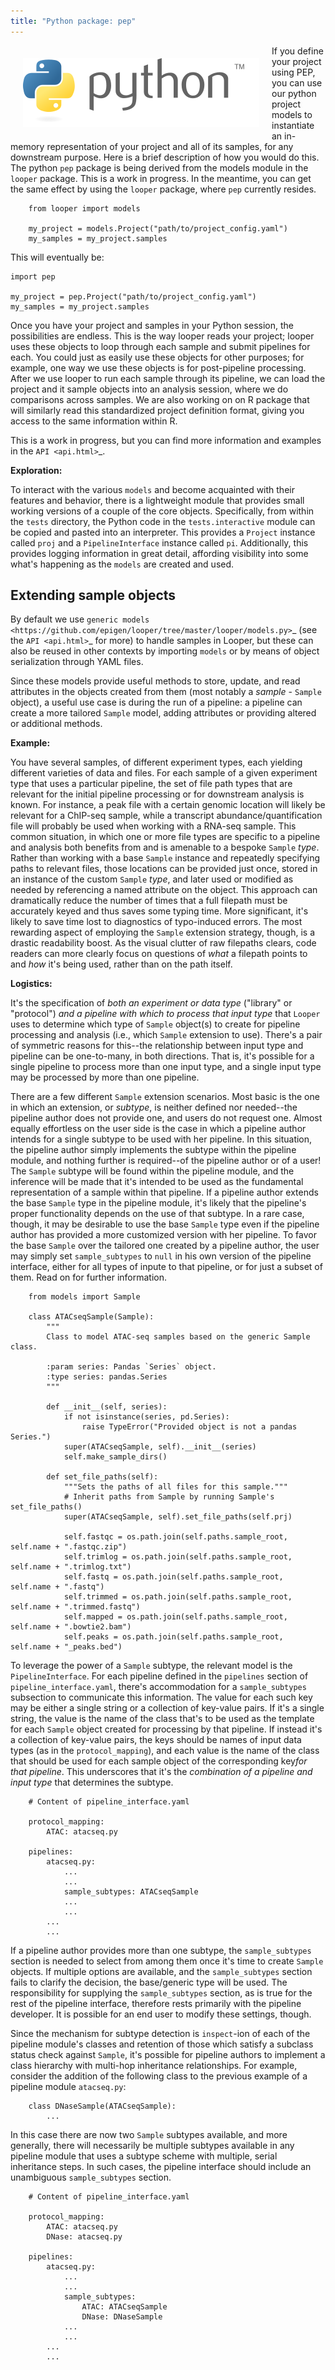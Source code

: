 ```yaml
---
title: "Python package: pep"
---
```


<img src="/img/logo_python.svg" alt="" style="float:left; margin:20px"> If you define your project using PEP, you can use our python project models to instantiate an in-memory representation of your project and all of its samples, for any downstream purpose. Here is a brief description of how you would do this. The python `pep` package is being derived from the models module in the `looper` package. This is a work in progress. In the meantime, you can get the same effect by using the `looper` package, where `pep` currently resides.

```
	from looper import models

	my_project = models.Project("path/to/project_config.yaml")
	my_samples = my_project.samples
```

This will eventually be:
```
import pep

my_project = pep.Project("path/to/project_config.yaml")
my_samples = my_project.samples
```

Once you have your project and samples in your Python session, the possibilities are endless. This is the way looper reads your project; looper uses these objects to loop through each sample and submit pipelines for each. You could just as easily use these objects for other purposes; for example, one way we use these objects is for post-pipeline processing. After we use looper to run each sample through its pipeline, we can load the project and it sample objects into an analysis session, where we do comparisons across samples. We are also working on on R package that will similarly read this standardized project definition format, giving you access to the same information within R.

This is a work in progress, but you can find more information and examples in the `API <api.html>`_.

**Exploration:**

To interact with the various ``models`` and become acquainted with their
features and behavior, there is a lightweight module that provides small
working versions of a couple of the core objects. Specifically, from
within the ``tests`` directory, the Python code in the ``tests.interactive``
module can be copied and pasted into an interpreter. This provides a
``Project`` instance called ``proj`` and a ``PipelineInterface`` instance
called ``pi``. Additionally, this provides logging information in great detail,
affording visibility into some what's happening as the ``models`` are created
and used.

## Extending sample objects

By default we use `generic models <https://github.com/epigen/looper/tree/master/looper/models.py>`_ (see the `API <api.html>`_ for more) to handle samples in Looper, but these can also be reused in other contexts by importing ``models`` or by means of object serialization through YAML files.

Since these models provide useful methods to store, update, and read attributes in the objects created from them (most notably a *sample* - ``Sample`` object), a useful use case is during the run of a pipeline: a pipeline can create a more tailored ``Sample`` model, adding attributes or providing altered or additional methods.

**Example:**

You have several samples, of different experiment types,
each yielding different varieties of data and files. For each sample of a given
experiment type that uses a particular pipeline, the set of file path types
that are relevant for the initial pipeline processing or for downstream
analysis is known. For instance, a peak file with a certain genomic location
will likely be relevant for a ChIP-seq sample, while a transcript
abundance/quantification file will probably be used when working with a RNA-seq
sample. This common situation, in which one or more file types are specific
to a pipeline and analysis both benefits from and is amenable to a bespoke
``Sample`` *type*. Rather than working with a base ``Sample`` instance and
repeatedly specifying paths to relevant files, those locations can be provided
just once, stored in an instance of the custom ``Sample`` *type*, and later
used or modified as needed by referencing a named attribute on the object.
This approach can dramatically reduce the number of times that a full filepath
must be accurately keyed and thus saves some typing time. More significant,
it's likely to save time lost to diagnostics of typo-induced errors. The most
rewarding aspect of employing the ``Sample`` extension strategy, though, is
a drastic readability boost. As the visual clutter of raw filepaths clears,
code readers can more clearly focus on questions of *what* a filepath points
to and *how* it's being used, rather than on the path itself.

**Logistics:**

It's the specification of *both an experiment or data type* ("library" or
"protocol") *and a pipeline with which to process that input type* that
``Looper`` uses to determine which type of ``Sample`` object(s) to create for
pipeline processing and analysis (i.e., which ``Sample`` extension to use).
There's a pair of symmetric reasons for this--the relationship between input
type and pipeline can be one-to-many, in both directions. That is, it's
possible for a single pipeline to process more than one input type, and a
single input type may be processed by more than one pipeline.

There are a few different ``Sample`` extension scenarios. Most basic is the
one in which an extension, or *subtype*, is neither defined nor needed--the
pipeline author does not provide one, and users do not request one. Almost
equally effortless on the user side is the case in which a pipeline author
intends for a single subtype to be used with her pipeline. In this situation,
the pipeline author simply implements the subtype within the pipeline module,
and nothing further is required--of the pipeline author or of a user! The
``Sample`` subtype will be found within the pipeline module, and the inference
will be made that it's intended to be used as the fundamental representation
of a sample within that pipeline. If a pipeline author extends the base
``Sample`` type in the pipeline module, it's likely that the pipeline's proper
functionality depends on the use of that subtype. In a rare case, though, it
may be desirable to use the base ``Sample`` type even if the pipeline author
has provided a more customized version with her pipeline. To favor the base
``Sample`` over the tailored one created by a pipeline author, the user may
simply set ``sample_subtypes`` to ``null`` in his own version of the pipeline
interface, either for all types of inpute to that pipeline, or for just a
subset of them. Read on for further information.


```
	from models import Sample

	class ATACseqSample(Sample):
		"""
		Class to model ATAC-seq samples based on the generic Sample class.

		:param series: Pandas `Series` object.
		:type series: pandas.Series
		"""

		def __init__(self, series):
			if not isinstance(series, pd.Series):
				raise TypeError("Provided object is not a pandas Series.")
			super(ATACseqSample, self).__init__(series)
			self.make_sample_dirs()

		def set_file_paths(self):
			"""Sets the paths of all files for this sample."""
			# Inherit paths from Sample by running Sample's set_file_paths()
			super(ATACseqSample, self).set_file_paths(self.prj)

			self.fastqc = os.path.join(self.paths.sample_root, self.name + ".fastqc.zip")
			self.trimlog = os.path.join(self.paths.sample_root, self.name + ".trimlog.txt")
			self.fastq = os.path.join(self.paths.sample_root, self.name + ".fastq")
			self.trimmed = os.path.join(self.paths.sample_root, self.name + ".trimmed.fastq")
			self.mapped = os.path.join(self.paths.sample_root, self.name + ".bowtie2.bam")
			self.peaks = os.path.join(self.paths.sample_root, self.name + "_peaks.bed")
```

To leverage the power of a ``Sample`` subtype, the relevant model is the
``PipelineInterface``. For each pipeline defined in the ``pipelines`` section
of ``pipeline_interface.yaml``, there's accommodation for a ``sample_subtypes``
subsection to communicate this information. The value for each such key may be
either a single string or a collection of key-value pairs. If it's a single
string, the value is the name of the class that's to be used as the template
for each ``Sample`` object created for processing by that pipeline. If instead
it's a collection of key-value pairs, the keys should be names of input data
types (as in the ``protocol_mapping``), and each value is the name of the class
that should be used for each sample object of the corresponding key*for that
pipeline*. This underscores that it's the *combination of a pipeline and input
type* that determines the subtype.


```
    # Content of pipeline_interface.yaml

    protocol_mapping:
        ATAC: atacseq.py

    pipelines:
        atacseq.py:
            ...
            ...
            sample_subtypes: ATACseqSample
            ...
            ...
        ...
        ...
```

If a pipeline author provides more than one subtype, the ``sample_subtypes``
section is needed to select from among them once it's time to create
``Sample`` objects. If multiple options are available, and the
``sample_subtypes`` section fails to clarify the decision, the base/generic
type will be used. The responsibility for supplying the ``sample_subtypes``
section, as is true for the rest of the pipeline interface, therefore rests
primarily with the pipeline developer. It is possible for an end user to
modify these settings, though.

Since the mechanism for subtype detection is ``inspect``-ion of each of the
pipeline module's classes and retention of those which satisfy a subclass
status check against ``Sample``, it's possible for pipeline authors to
implement a class hierarchy with multi-hop inheritance relationships. For
example, consider the addition of the following class to the previous example
of a pipeline module ``atacseq.py``:


```
    class DNaseSample(ATACseqSample):
        ...
```

In this case there are now two ``Sample`` subtypes available, and more
generally, there will necessarily be multiple subtypes available in any
pipeline module that uses a subtype scheme with multiple, serial inheritance
steps. In such cases, the pipeline interface should include an unambiguous
``sample_subtypes`` section.


```
    # Content of pipeline_interface.yaml

    protocol_mapping:
        ATAC: atacseq.py
        DNase: atacseq.py

    pipelines:
        atacseq.py:
            ...
            ...
            sample_subtypes:
                ATAC: ATACseqSample
                DNase: DNaseSample
            ...
            ...
        ...
        ...
```
